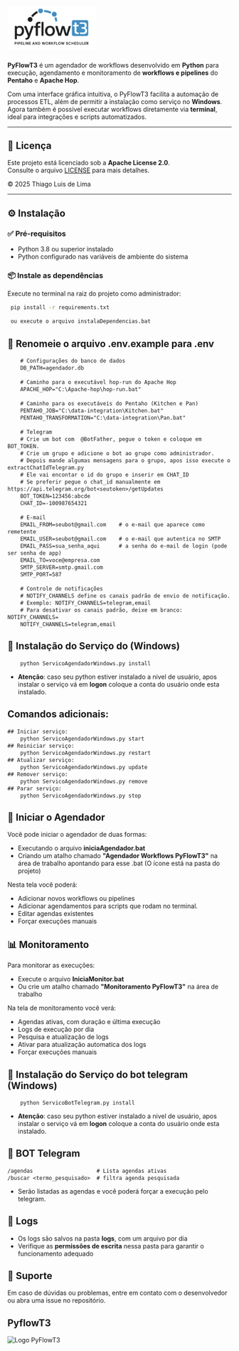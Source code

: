 # <img src="pyflowt3.png" alt="Logo PyFlowT3" width="200">

**PyFlowT3** é um agendador de workflows desenvolvido em **Python** para execução, agendamento e monitoramento de **workflows e pipelines** do **Pentaho** e **Apache Hop**.

Com uma interface gráfica intuitiva, o PyFlowT3 facilita a automação de processos ETL, além de permitir a instalação como serviço no **Windows**. Agora também é possível executar workflows diretamente via **terminal**, ideal para integrações e scripts automatizados.

---

## 📄 Licença

Este projeto está licenciado sob a **Apache License 2.0**.  
Consulte o arquivo [LICENSE](LICENSE) para mais detalhes.

© 2025 Thiago Luis de Lima

---

## ⚙️ Instalação

### ✅ Pré-requisitos

- Python 3.8 ou superior instalado
- Python configurado nas variáveis de ambiente do sistema

### 📦 Instale as dependências

Execute no terminal na raiz do projeto como administrador:

```bash
 pip install -r requirements.txt
```
```bash
 ou execute o arquivo instalaDependencias.bat
```
  
## 📝 Renomeie o arquivo .env.example para .env

        # Configurações do banco de dados
        DB_PATH=agendador.db

        # Caminho para o executável hop-run do Apache Hop
        APACHE_HOP="C:\Apache-hop\hop-run.bat"

        # Caminho para os executáveis do Pentaho (Kitchen e Pan)
        PENTAHO_JOB="C:\data-integration\Kitchen.bat"
        PENTAHO_TRANSFORMATION="C:\data-integration\Pan.bat"    

        # Telegram
        # Crie um bot com  @BotFather, pegue o token e coloque em BOT_TOKEN.
        # Crie um grupo e adicione o bot ao grupo como administrador.
        # Depois mande algumas mensagens para o grupo, apos isso execute o extractChatIdTelegram.py
        # Ele vai encontar o id do grupo e inserir em CHAT_ID
        # Se preferir pegue o chat_id manualmente em https://api.telegram.org/bot<seutoken>/getUpdates
        BOT_TOKEN=123456:abcde
        CHAT_ID=-100987654321

        # E-mail
        EMAIL_FROM=seubot@gmail.com    # o e-mail que aparece como remetente
        EMAIL_USER=seubot@gmail.com    # o e-mail que autentica no SMTP
        EMAIL_PASS=sua_senha_aqui      # a senha do e-mail de login (pode ser senha de app)
        EMAIL_TO=voce@empresa.com
        SMTP_SERVER=smtp.gmail.com
        SMTP_PORT=587

        # Controle de notificações
        # NOTIFY_CHANNELS define os canais padrão de envio de notificação.
        # Exemplo: NOTIFY_CHANNELS=telegram,email
        # Para desativar os canais padrão, deixe em branco: NOTIFY_CHANNELS=
        NOTIFY_CHANNELS=telegram,email

## 🧩 Instalação do Serviço do (Windows) 

        python ServicoAgendadorWindows.py install
- **Atenção**: caso seu python estiver instalado a nivel de usuário, apos instalar o serviço vá em **logon** coloque a conta do usuário onde esta instalado.

## Comandos adicionais:
    ## Iniciar serviço:
        python ServicoAgendadorWindows.py start
    ## Reiniciar serviço:
        python ServicoAgendadorWindows.py restart
    ## Atualizar serviço:
        python ServicoAgendadorWindows.py update
    ## Remover serviço: 
        python ServicoAgendadorWindows.py remove
    ## Parar serviço:
        python ServicoAgendadorWindows.py stop

## 🚀 Iniciar o Agendador
Você pode iniciar o agendador de duas formas:

* Executando o arquivo **iniciaAgendador.bat**
* Criando um atalho chamado **"Agendador Workflows PyFlowT3"** na área de trabalho apontando para esse .bat
(O ícone está na pasta do projeto)

Nesta tela você poderá:
 * Adicionar novos workflows ou pipelines
 * Adicionar agendamentos para scripts que rodam no terminal.
 * Editar agendas existentes
 * Forçar execuções manuais

## 📊 Monitoramento

Para monitorar as execuções:

* Execute o arquivo **IniciaMonitor.bat**
* Ou crie um atalho chamado **"Monitoramento PyFlowT3"** na área de trabalho

Na tela de monitoramento você verá:

* Agendas ativas, com duração e última execução
* Logs de execução por dia
* Pesquisa e atualização de logs
* Ativar para atualização automatica dos logs
* Forçar execuções manuais

## 🧩 Instalação do Serviço do bot telegram (Windows) 

        python ServicoBotTelegram.py install
- **Atenção**: caso seu python estiver instalado a nivel de usuário, apos instalar o serviço vá em **logon** coloque a conta do usuário onde esta instalado.

## 🤖 BOT Telegram
    /agendas                    # Lista agendas ativas
    /buscar <termo_pesquisado>  # filtra agenda pesquisada

- Serão listadas as agendas e você poderá forçar a execução pelo telegram.

## 📁 Logs

* Os logs são salvos na pasta **logs**, com um arquivo por dia
* Verifique as **permissões de escrita** nessa pasta para garantir o funcionamento adequado

## 💬 Suporte

Em caso de dúvidas ou problemas, entre em contato com o desenvolvedor ou abra uma issue no repositório.

## PyflowT3

<img src="pyflowt3.gif" alt="Logo PyFlowT3" width="800">

